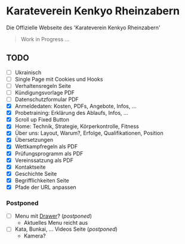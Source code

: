 # Karateverein Kenkyo Rheinzabern

Die Offizielle Webseite des 'Karateverein Kenkyo Rheinzabern'

> Work in Progress ...

## TODO

- [ ] Ukrainisch
- [ ] Single Page mit Cookies und Hooks
- [ ] Verhaltensregeln Seite
- [ ] Kündigungsvorlage PDF
- [ ] Datenschutzformular PDF
- [x] Anmeldedaten: Kosten, PDFs, Angebote, Infos, ...
- [x] Probetraining: Erklärung des Ablaufs, Infos, ...
- [x] Scroll up Fixed Button 
- [x] Home: Technik, Strategie, Körperkontrolle, Fitness
- [x] Über uns: Layout, Warum?, Erfolge, Qualifikationen, Position
- [x] Übersetzungen
- [x] Wettkampfregeln als PDF
- [x] Prüfungsprogramm als PDF
- [x] Vereinssatzung als PDF
- [x] Kontaktseite
- [x] Geschichte Seite
- [x] Begrifflichkeiten Seite
- [x] Pfade der URL anpassen 

### Postponed 

- [ ] Menu mit [Drawer](https://mantine.dev/core/drawer/)? (*postponed*)
  - Aktuelles Menu reicht aus
- [ ] Kata, Bunkai, ... Videos Seite (*postponed*)
  - Kamera?